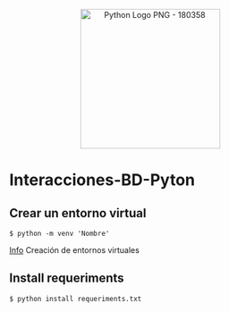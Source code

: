 <p align="center">
<img class="lozad" data-src="https://pluspng.com/img-png/python-logo-png-python-logo-png-and-vector-logo-img-4096x4553.png" src="https://pluspng.com/img-png/python-logo-png-python-logo-png-and-vector-logo-img-4096x4553.png" alt="Python Logo PNG - 180358" width="250">
</p>

# Interacciones-BD-Pyton

## Crear un entorno virtual

```
$ python -m venv 'Nombre'
```
[Info](https://docs.python.org/es/3.10/library/venv.html) Creación de entornos virtuales

## Install requeriments

```
$ python install requeriments.txt
```
